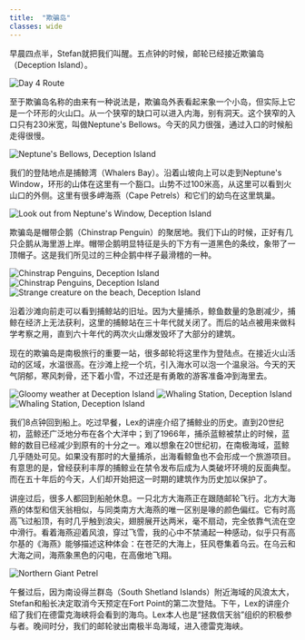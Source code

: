 ```yaml
---
title:  "欺骗岛"
classes: wide
---
```


早晨四点半，Stefan就把我们叫醒。五点钟的时候，邮轮已经接近欺骗岛（Deception Island）。

![Day 4 Route](https://ik.imagekit.io/wavelet/2011-Antarctica/tr:n-blogs_w/day4.jpg)

至于欺骗岛名称的由来有一种说法是，欺骗岛外表看起来象一个小岛，但实际上它是一个环形的火山口。从一个狭窄的缺口可以进入内海，别有洞天。这个狭窄的入口只有230米宽，叫做Neptune's Bellows。今天的风力很强，通过入口的时候船走得很慢。

![Neptune's Bellows, Deception Island](https://ik.imagekit.io/wavelet/2011-Antarctica/tr:n-blogs_w/_MG_7489.jpg)

我们的登陆地点是捕鲸湾（Whalers Bay）。沿着山坡向上可以走到Neptune's Window，环形的山体在这里有一个豁口。山势不过100米高，从这里可以看到火山口的外侧。这里有很多岬海燕（Cape Petrels）和它们的幼鸟在这里筑巢。

![Look out from Neptune's Window, Deception Island](https://ik.imagekit.io/wavelet/2011-Antarctica/tr:n-blogs_h/_MG_7431.jpg)

欺骗岛是帽带企鹅（Chinstrap Penguin）的聚居地。我们下山的时候，正好有几只企鹅从海里游上岸。帽带企鹅明显特征是头的下方有一道黑色的条纹，象带了一顶帽子。这是我们所见过的三种企鹅中样子最滑稽的一种。

![Chinstrap Penguins, Deception Island](https://ik.imagekit.io/wavelet/2011-Antarctica/tr:n-blogs_w/_MG_7461.jpg)
![Chinstrap Penguins, Deception Island](https://ik.imagekit.io/wavelet/2011-Antarctica/tr:n-blogs_w/_MG_7477.jpg)
![Strange creature on the beach, Deception Island](https://ik.imagekit.io/wavelet/2011-Antarctica/tr:n-blogs_w/IMG_1281.jpg)

沿着沙滩向前走可以看到捕鲸站的旧址。因为大量捕杀，鲸鱼数量的急剧减少，捕鲸在经济上无法获利，这里的捕鲸站在三十年代就关闭了。而后的站点被用来做科学考察之用，直到六十年代的两次火山爆发毁坏了大部分的建筑。

现在的欺骗岛是南极旅行的重要一站，很多邮轮将这里作为登陆点。在接近火山活动的区域，水温很高。在沙滩上挖一个坑，引入海水可以泡一个温泉浴。今天的天气阴郁，寒风刺骨，还下着小雪，不过还是有勇敢的游客准备冲到海里去。

![Gloomy weather at Deception Island](https://ik.imagekit.io/wavelet/2011-Antarctica/tr:n-blogs_w/_MG_7451.jpg)
![Whaling Station, Deception Island](https://ik.imagekit.io/wavelet/2011-Antarctica/tr:n-blogs_w/_MG_7485.jpg)
![Whaling Station, Deception Island](https://ik.imagekit.io/wavelet/2011-Antarctica/tr:n-blogs_w/_MG_7481.jpg)


我们8点钟回到船上。吃过早餐，Lex的讲座介绍了捕鲸业的历史。直到20世纪初，蓝鲸还广泛地分布在各个大洋中；到了1966年，捕杀蓝鲸被禁止的时候，蓝鲸的数目已经减少到原有的十分之一。难以想象在20世纪初，在南极海域，蓝鲸几乎随处可见。如果没有那时的大量捕杀，出海看鲸鱼也不会形成一个旅游项目。有意思的是，曾经获利丰厚的捕鲸业在禁令发布后成为人类破坏环境的反面典型。而在五十年后的今天，人们却开始把这一时期的建筑作为历史加以保护了。

讲座过后，很多人都回到船舱休息。一只北方大海燕正在跟随邮轮飞行。北方大海燕的体型和信天翁相似，与同类南方大海燕的唯一区别是喙的颜色偏红。它有时高高飞过船顶，有时几乎触到浪尖，翅膀展开达两米，毫不扇动，完全依靠气流在空中滑行。看着海燕迎着风浪，穿过飞雪，我的心中不禁涌起一种感动，似乎只有高尔基的《海燕》能够描述这种体会：在苍茫的大海上，狂风卷集着乌云。在乌云和大海之间，海燕象黑色的闪电，在高傲地飞翔。

![Northern Giant Petrel](https://ik.imagekit.io/wavelet/2011-Antarctica/tr:n-blogs_w/_MG_7502.jpg)

午餐过后，因为南设得兰群岛（South Shetland Islands）附近海域的风浪太大，Stefan和船长决定取消今天预定在Fort Point的第二次登陆。下午，Lex的讲座介绍了我们在德雷克海峡将会看到的海鸟。Lex本人也是“拯救信天翁”组织的积极参与者。晚间时分，我们的邮轮驶出南极半岛海域，进入德雷克海峡。